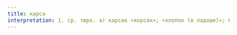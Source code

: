 ```yaml
---
title: карса
interpretation: 1. ср. тюрк. а) карсак «корсак»; «хлопок (в ладоши)»; б) гарса «быстро; моментально, сразу»; в) карсанг «канун» ; 2. ср. РПН карсак
---
```

